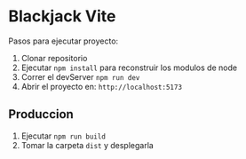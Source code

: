 # Blackjack Vite

Pasos para ejecutar proyecto:

1. Clonar repositorio
2. Ejecutar ```npm install``` para reconstruir los modulos de node
3. Correr el devServer ```npm run dev``` 
4. Abrir el proyecto en: ```http://localhost:5173```

## Produccion

1. Ejecutar ```npm run build```
2. Tomar la carpeta ```dist``` y desplegarla